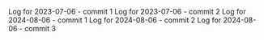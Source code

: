 Log for 2023-07-06 - commit 1
Log for 2023-07-06 - commit 2
Log for 2024-08-06 - commit 1
Log for 2024-08-06 - commit 2
Log for 2024-08-06 - commit 3
